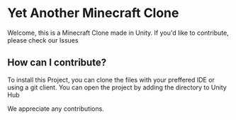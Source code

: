 # Yet Another Minecraft Clone
Welcome, this is a Minecraft Clone made in Unity.
If you'd like to contribute, please check our Issues

## How can I contribute?
To install this Project, you can clone the files with your preffered IDE or using a git client.
You can open the project by adding the directory to Unity Hub

We appreciate any contributions.

